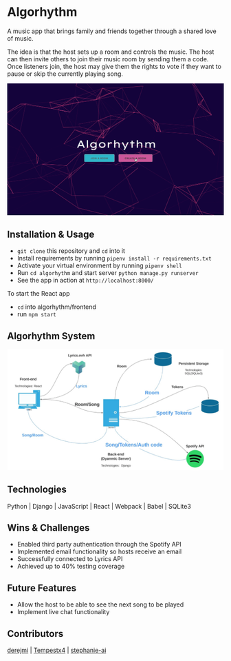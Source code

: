 # Algorhythm

A music app that brings family and friends together through a shared love of music. 

The idea is that the host sets up a room and controls the music. The host can then invite others to join their music room by sending them a code. Once listeners join, the host may give them the rights to vote if they want to pause or skip the currently playing song.

<!-- ![](algo.gif) -->
![algorhythm demo](demo.png)

## Installation & Usage

- `git clone` this repository and `cd` into it
- Install requirements by running `pipenv install -r requirements.txt`
- Activate your virtual environment by running `pipenv shell`
- Run `cd algorhythm` and start server
    `python manage.py runserver`
- See the app in action at
    `http://localhost:8000/`

To start the React app
- `cd` into algorhythm/frontend
- run `npm start`

## Algorhythm System

![algorhythm system](system.png)

## Technologies

Python | Django | JavaScript | React | Webpack | Babel | SQLite3

## Wins & Challenges

- Enabled third party authentication through the Spotify API
- Implemented email functionality so hosts receive an email
- Successfully connected to Lyrics API
- Achieved up to 40% testing coverage

## Future Features

- Allow the host to be able to see the next song to be played
- Implement live chat functionality 

## Contributors

[derejmi](https://github.com/derejmi) | 
[Tempestx4](https://github.com/Tempestx4) |
[stephanie-ai](https://github.com/stephanie-ai)